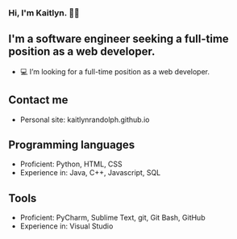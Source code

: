 ### Hi, I'm Kaitlyn. 👩‍💻

## I'm a software engineer seeking a full-time position as a web developer.
- 💻 I’m looking for a full-time position as a web developer.

## Contact me
- Personal site: kaitlynrandolph.github.io

## Programming languages
- Proficient: Python, HTML, CSS
- Experience in: Java, C++, Javascript, SQL

## Tools
- Proficient: PyCharm, Sublime Text, git, Git Bash, GitHub
- Experience in: Visual Studio
